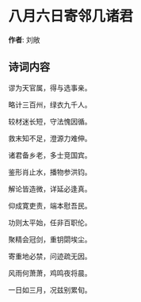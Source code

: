 # 八月六日寄邻几诸君

**作者**: 刘敞

## 诗词内容

谬为天官属，得与选事亲。

略计三百州，绿衣九千人。

较材迷长短，守法愧因循。

救末知不足，澄源力难伸。

诸君备乡老，多士竞国宾。

鉴形肖止水，播物参洪钧。

解论皆造微，详延必逢真。

仰成寛吏责，端本慰吾民。

功则太平始，任非百职伦。

聚精会冠剑，重钥閟埃尘。

寄重地必禁，问迹疏无因。

风雨何萧萧，鸡鸣夜将晨。

一日如三月，况兹别累旬。

